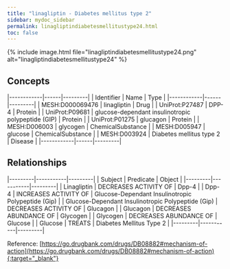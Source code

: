 ```yaml
---
title: "linagliptin - Diabetes mellitus type 2"
sidebar: mydoc_sidebar
permalink: linagliptindiabetesmellitustype24.html
toc: false 
---
```


{% include image.html file="linagliptindiabetesmellitustype24.png" alt="linagliptindiabetesmellitustype24" %}

## Concepts

|------------|------|---------|
| Identifier | Name | Type    |
|------------|------|---------|
| MESH:D000069476 | linagliptin | Drug |
| UniProt:P27487 | DPP-4 | Protein |
| UniProt:P09681 | glucose-dependant insulinotropic polypeptide (GIP) | Protein |
| UniProt:P01275 | glucagon | Protein |
| MESH:D006003 | glycogen | ChemicalSubstance |
| MESH:D005947 | glucose | ChemicalSubstance |
| MESH:D003924 | Diabetes mellitus type 2 | Disease |
|------------|------|---------|

## Relationships

|---------|-----------|---------|
| Subject | Predicate | Object  |
|---------|-----------|---------|
| Linagliptin | DECREASES ACTIVITY OF | Dpp-4 |
| Dpp-4 | INCREASES ACTIVITY OF | Glucose-Dependant Insulinotropic Polypeptide (Gip) |
| Glucose-Dependant Insulinotropic Polypeptide (Gip) | DECREASES ACTIVITY OF | Glucagon |
| Glucagon | DECREASES ABUNDANCE OF | Glycogen |
| Glycogen | DECREASES ABUNDANCE OF | Glucose |
| Glucose | TREATS | Diabetes Mellitus Type 2 |
|---------|-----------|---------|

Reference: [https://go.drugbank.com/drugs/DB08882#mechanism-of-action](https://go.drugbank.com/drugs/DB08882#mechanism-of-action){:target="_blank"}